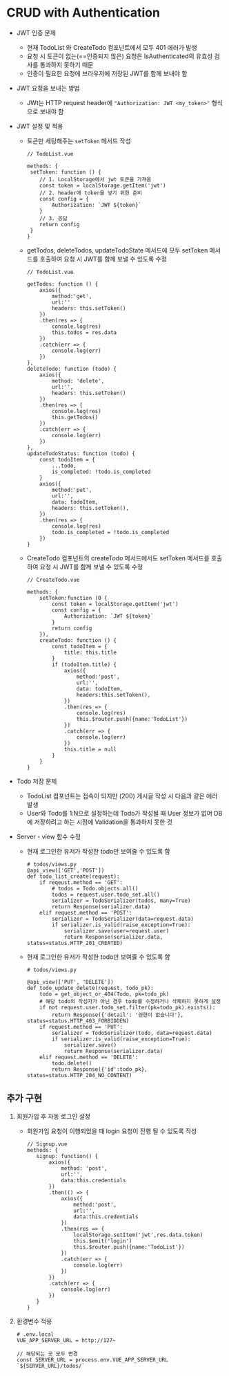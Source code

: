 # CRUD with Authentication

* JWT 인증 문제

  * 현재 TodoList 와 CreateTodo 컴포넌트에서 모두 401 에러가 발생
  * 요청 시 토큰이 없는(==인증되지 않은) 요청은 IsAuthenticated의 유효성 검사를 통과하지 못하기 때문
  * 인증이 필요한 요청에 브라우저에 저장된 JWT를 함께 보내야 함

* JWT 요청을 보내는 방법

  * JWt는 HTTP request header에 `"Authorization: JWT <my_token>"` 형식으로 보내야 함

* JWT 설정 및 적용

  * 토큰만 세팅해주는 `setToken` 메서드 작성

    ```
    // TodoList.vue
    
    methods: {
     setToken: function () {
     	// 1. LocalStorage에서 jwt 토큰을 가져옴
     	const token = localStorage.getItem('jwt')
     	// 2. header에 token을 넣기 위한 준비
     	const config = {
     		Authorization: `JWT ${token}`
     	}
     	// 3. 응답
     	return config
     }
    }
    ```

  * getTodos, deleteTodos, updateTodoState 메서드에 모두 setToken 메서드를 호출하여 요청 시 JWT를 함께 보낼 수 있도록 수정

    ```
    // TodoList.vue
    
    getTodos: function () {
    	axios({
    		method:'get',
    		url:''
    		headers: this.setToken()
    	})
    	.then(res => {
    		console.log(res)
    		this.todos = res.data
    	})
    	.catch(err => {
    		console.log(err)
    	})
    },
    deleteTodo: function (todo) {
    	axios({
    		method: 'delete',
    		url:'',
    		headers: this.setToken()
    	})
    	.then(res => {
    		console.log(res)
    		this.getTodos()
    	})
    	.catch(err => {
    		console.log(err)
    	})
    },
    updateTodoStatus: function (todo) {
    	const todoItem = {
    		...todo,
    		is_completed: !todo.is_completed
    	}
    	axios({
    		method:'put',
    		url:'',
    		data: todoItem,
    		headers: this.setToken(),
    	})
    	.then(res => {
    		console.log(res)
    		todo.is_completed = !todo.is_completed
    	})
    }
    ```

  * CreateTodo 컴포넌트의 createTodo 메서드에서도 setToken 메서드를 호출하여 요청 시 JWT를 함께 보낼 수 있도록 수정

    ```
    // CreateTodo.vue
    
    methods: {
    	setToken:function (0 {
    		const token = localStorage.getItem('jwt')
    		const config = {
    			Authorization: `JWT ${token}`
    		}
    		return config
    	}),
    	createTodo: function () {
    		const todoItem = {
    			title: this.title
    		}
    		if (todoItem.title) {
    			axios({
    				method:'post',
    				url:'',
    				data: todoItem,
    				headers:this.setToken(),
    			})
    			.then(res => {
    				console.log(res)
    				this.$router.push({name:'TodoList'})
    			})
    			.catch(err => {
    				console.log(err)
    			})
    			this.title = null
    		}
    	}
    }
    ```

* Todo 저장 문제

  * TodoList 컴포넌트는 접속이 되지만 (200) 게시글 작성 시 다음과 같은 에러 발생
  * User와 Todo를 1:N으로  설정하는데 Todo가 작성될 때 User 정보가 없어 DB에 저장하려고 하는 시점에 Validation을 통과하지 못한 것

* Server - view 함수 수정

  * 현재 로그인한 유저가 작성한 todo만 보여줄 수 있도록 함

    ```
    # todos/views.py
    @api_view(['GET','POST'])
    def todo_list_create(request):
    	if reqeust.method == 'GET':
    		# todos = Todo.objects.all()
    		todos = request.user.todo_set.all()
    		serializer = TodoSerializer(todos, many=True)
    		return Response(serializer.data)
    	elif request.method == 'POST':
    		serializer = TodoSerializer(data=request.data)
    		if serializer.is_valid(raise_exception=True):
    			serializer.save(user=request.user)
    			return Response(serializer.data, status=status.HTTP_201_CREATED)
    ```

  * 현재 로그인한 유저가 작성한 todo만 보여줄 수 있도록 함

    ```
    # todos/views.py
    
    @api_view(['PUT', 'DELETE'])
    def todo_update_delete(request, todo_pk):
    	todo = get_object_or_404(Todo, pk=todo_pk)
    	# 해당 todo의 작성자가 아닌 경우 todo를 수정하거나 삭제하지 못하게 설정
    	if not request.user.todo_set.filter(pk=todo_pk).exists():
    		return Response({'detail': '권한이 없습니다'}, status=status.HTTP_403_FORBIDDEN)
    	if request.method == 'PUT':
    		serializer = TodoSerializer(todo, data=request.data)
    		if serializer.is_valid(raise_exception=True):
    			serializer.save()
    			return Response(serializer.data)
    	elif request.method == 'DELETE':
    		todo.delete()
    		return Response({'id':todo_pk}, status=status.HTTP_204_NO_CONTENT)
    ```

## 추가 구현

1. 회원가입 후 자동 로그인 설정

   * 회원가입 요청이 이행되었을 때 login 요청이 진행 될 수 있도록 작성

     ```
     // Signup.vue
     methods: {
     	signup: function() {
     		axios({
     			method: 'post',
     			url:'',
     			data:this.credentials
     		})
     		.then(() => {
     			axios({
     				method:'post',
     				url:'',
     				data:this.credentials
     			})
     			.then(res => {
     				localStorage.setItem('jwt',res.data.token)
     				this.$emit('login')
     				this.$router.push({name:'TodoList'})
     			})
     			.catch(err => {
     				console.log(err)
     			})
     		})
     		.catch(err => {
     			console.log(err)
     		})
     	}
     }
     ```

2. 환경변수 적용

   ```
   # .env.local
   VUE_APP_SERVER_URL = http://127~
   ```

   ```
   // 해당되는 곳 모두 변경
   const SERVER_URL = process.env.VUE_APP_SERVER_URL
   `${SERVER_URL}/todos/`
   ```
